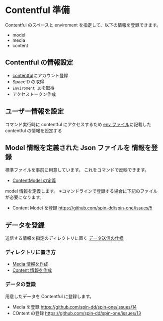 # Contentful 準備

Contentful のスペースと enviroment を指定して、以下の情報を登録できます。

- model
- media
- content

## Contentful の情報設定

- [contentful](https://www.contentful.com/)にアカウント登録
- SpaceID の取得
- `Enviroment ID`を取得
- アクセストークン作成

## ユーザー情報を設定

コマンド実行時に contentful にアクセスするため
[env ファイル](../Gatsby/envfile.md)に記載した contentful の情報を設定する

## Model 情報を定義された Json ファイルを 情報を登録

標準ファイルを事前に用意しています。
これをコマンドで反映できます。

- [ContentModel の定義](./ContentModel/readme.md)

 model 情報を定義します。
※コマンドラインで登録する場合に下記のファイルが必要になります。

- Content Model を登録 <https://github.com/spin-dd/spin-one/issues/5>

## データを登録

送信する情報を指定のディレクトリに置く
[データ送信の仕様](./Import/readme.md)

### ディレクトリに置き方

- [Media 情報を作成](../Media/readme.md)
- [Content 情報を作成](../Content/readme.md)

### データの登録

用意したデータを Contentful に登録します。

- Media を登録 <https://github.com/spin-dd/spin-one/issues/14>
- COntent の登録 <https://github.com/spin-dd/spin-one/issues/13>
